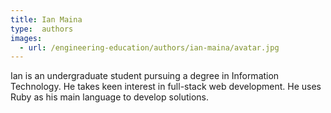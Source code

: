 ```yaml
---
title: Ian Maina
type:  authors
images:
  - url: /engineering-education/authors/ian-maina/avatar.jpg 
---
```

Ian is an undergraduate student pursuing a degree in Information Technology. He takes keen interest in full-stack web development. He uses Ruby as his main language to develop solutions. 
